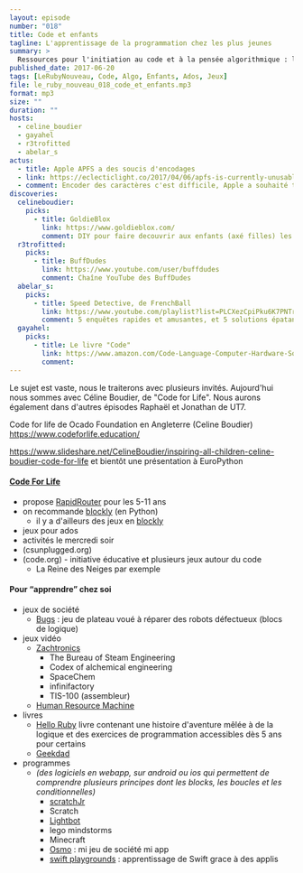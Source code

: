 ```yaml
---
layout: episode
number: "018"
title: Code et enfants
tagline: L'apprentissage de la programmation chez les plus jeunes
summary: >
  Ressources pour l'initiation au code et à la pensée algorithmique : livres, jeux, sites et applis.
published_date: 2017-06-20
tags: [LeRubyNouveau, Code, Algo, Enfants, Ados, Jeux]
file: le_ruby_nouveau_018_code_et_enfants.mp3
format: mp3
size: ""
duration: ""
hosts:
  - celine_boudier
  - gayahel
  - r3trofitted
  - abelar_s
actus:
  - title: Apple APFS a des soucis d'encodages
  - link: https://eclecticlight.co/2017/04/06/apfs-is-currently-unusable-with-most-non-english-languages/
  - comment: Encoder des caractères c'est difficile, Apple a souhaité traduire à la volée dans divers jeux de caractères les noms de fichier, mais l'arbitrage choisi créé des doublons de fichiers.
discoveries:
  celineboudier:
    picks:
      - title: GoldieBlox
        link: https://www.goldieblox.com/
        comment: DIY pour faire decouvrir aux enfants (axé filles) les jeux de construction / ingenierie (et parfois la programmation)
  r3trofitted:
    picks:
      - title: BuffDudes
        link: https://www.youtube.com/user/buffdudes
        comment: Chaîne YouTube des BuffDudes
  abelar_s:
    picks:
      - title: Speed Detective, de FrenchBall
        link: https://www.youtube.com/playlist?list=PLCXezCpiPku6K7PNTrwHWDe9bbJu-ct91
        comment: 5 enquêtes rapides et amusantes, et 5 solutions épatantes
  gayahel:
    picks:
      - title: Le livre "Code"
        link: https://www.amazon.com/Code-Language-Computer-Hardware-Software/dp/0735611319
        comment: 
---
```


Le sujet est vaste, nous le traiterons avec plusieurs invités.
Aujourd'hui nous sommes avec Céline Boudier, de "Code for Life".
Nous aurons également dans d'autres épisodes Raphaël et Jonathan de UT7.

Code for life de Ocado Foundation en Angleterre (Celine Boudier) https://www.codeforlife.education/

https://www.slideshare.net/CelineBoudier/inspiring-all-children-celine-boudier-code-for-life
et bientôt une présentation à EuroPython

#### [Code For Life](https://www.codeforlife.education/)
- propose [RapidRouter](https://www.codeforlife.education/rapidrouter/) pour les 5-11 ans	   
- on recommande [blockly](https://developers.google.com/blockly/) (en Python)
  * il y a d'ailleurs des jeux en [blockly](https://blockly-games.appspot.com/)
- jeux pour ados
- activités le mercredi soir
- (csunplugged.org)
- (code.org) - initiative éducative et plusieurs jeux autour du code
  - La Reine des Neiges par exemple


#### Pour “apprendre” chez soi

* jeux de société
  - [Bugs](https://www.codeforlife.education/rapidrouter/) : jeu de plateau voué à réparer des robots défectueux (blocs de logique)
* jeux vidéo
  - [Zachtronics](http://www.zachtronics.com/)
    * The Bureau of Steam Engineering
    * Codex of alchemical engineering
    * SpaceChem
    * infinifactory
    * TIS-100 (assembleur)
  - [Human Resource Machine](https://tomorrowcorporation.com/humanresourcemachine)
* livres
  - [Hello Ruby](http://www.helloruby.com/) livre contenant une histoire d'aventure mêlée à de la logique et des exercices de programmation accessibles dès 5 ans pour certains
  - [Geekdad](https://geekdad.com/)
* programmes
  - _(des logiciels en webapp, sur android ou ios qui permettent de comprendre plusieurs principes dont les blocks, les boucles et les conditionnelles)_
    * [scratchJr](http://www.scratchjr.org/)
    * Scratch
    * [Lightbot](https://lightbot.com/flash.html)
    * lego mindstorms
    * Minecraft
    * [Osmo](https://www.playosmo.com/fr/) : mi jeu de société mi app
    * [swift playgrounds](https://www.apple.com/swift/playgrounds/) : apprentissage de Swift grace à des applis
